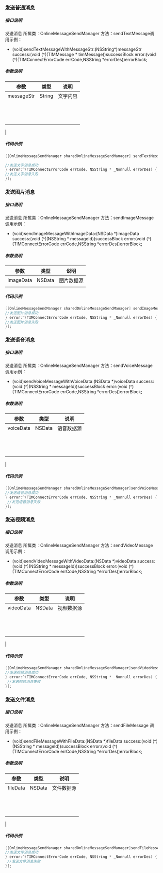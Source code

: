 ### 发送普通消息
##### 接口说明
发送消息
所属类：OnlineMessageSendManager
方法：sendTextMessage​
调用示例：

- (void)sendTextMessageWithMessageStr:(NSString*)messageStr
success:(void (^)(TIMMessage * timMessage))successBlock
error:(void (^)(TIMConnectErrorCode errCode,NSString *errorDes))errorBlock;
##### 参数说明
| **参数** | **类型** | **说明** |
| --- | --- | --- |
| messageStr | String | 文字内容 |
| ​
 | ​
 | ​
 |

##### 代码示例
```objectivec
[[OnlineMessageSendManager sharedOnlineMessageSendManager] sendTextMessageWithMessageStr:messageStr
                                                                                 success:^(TIMMessage * timMessage) {
//发送文字消息成功
} error:^(TIMConnectErrorCode errCode, NSString * _Nonnull errorDes) {
//发送文字消息失败
}];
```
### 发送图片消息
##### 接口说明
发送消息
所属类：OnlineMessageSendManager
方法：sendImageMessage
调用示例：

- (void)sendImageMessageWithImageData:(NSData *)imageData
success:(void (^)(NSString * messageId))successBlock
error:(void (^)(TIMConnectErrorCode errCode,NSString *errorDes))errorBlock;
##### 参数说明
| **参数** | **类型** | **说明** |
| --- | --- | --- |
| imageData | NSData | 图片数据源 |
|  |  |  |

##### 代码示例
```objectivec
[[OnlineMessageSendManager sharedOnlineMessageSendManager] sendImageMessageWithImageData:uploadThumbFileData        success:^(NSString * _Nonnull messageId) {
//发送图片消息成功
} error:^(TIMConnectErrorCode errCode, NSString * _Nonnull errorDes) {
//发送图片消息失败
}];
```
### 发送语音消息
##### 接口说明
发送消息
所属类：OnlineMessageSendManager
方法：sendVoiceMessage
调用示例：

- (void)sendVoiceMessageWithVoiceData:(NSData *)voiceData
success:(void (^)(NSString * messageId))successBlock
error:(void (^)(TIMConnectErrorCode errCode,NSString *errorDes))errorBlock;
##### 参数说明
| **参数** | **类型** | **说明** |
| --- | --- | --- |
| voiceData | NSData | 语音数据源 |
| ​
 | ​
 | ​
 |

##### 代码示例
```objectivec
[[OnlineMessageSendManager sharedOnlineMessageSendManager]sendVoiceMessageWithVoiceData:voiceData success:^(NSString * _Nonnull messageId) {
//发送语音消息成功
} error:^(TIMConnectErrorCode errCode, NSString * _Nonnull errorDes) {
 //发送语音消息失败
}];
```
### 发送视频消息
##### 接口说明
发送消息
所属类：OnlineMessageSendManager
方法：sendVideoMessage
调用示例：

- (void)sendVideoMessageWithVideoData:(NSData *)videoData
success:(void (^)(NSString * messageId))successBlock
error:(void (^)(TIMConnectErrorCode errCode,NSString *errorDes))errorBlock;
##### 参数说明
| **参数** | **类型** | **说明** |
| --- | --- | --- |
| videoData | NSData | 视频数据源 |
| ​
 | ​
 | ​
 |

##### 代码示例
```objectivec
[[OnlineMessageSendManager sharedOnlineMessageSendManager]sendVideoMessageWithVideoData:videoData success:^(NSString * _Nonnull messageId) {
//发送视频消息成功
} error:^(TIMConnectErrorCode errCode, NSString * _Nonnull errorDes) {
 //发送视频消息失败
}];
```
### 发送文件消息
##### 接口说明
发送消息
所属类：OnlineMessageSendManager
方法：sendFileMessage
调用示例：

- (void)sendFileMessageWithFileData:(NSData *)fileData
success:(void (^)(NSString * messageId))successBlock
error:(void (^)(TIMConnectErrorCode errCode,NSString *errorDes))errorBlock;
##### 参数说明
| **参数** | **类型** | **说明** |
| --- | --- | --- |
| fileData | NSData | 文件数据源 |
| ​
 | ​
 | ​
 |

##### 代码示例
```objectivec
[[OnlineMessageSendManager sharedOnlineMessageSendManager]sendFileMessageWithFileData:fileData success:^(NSString * _Nonnull messageId) {
//发送文件消息成功
} error:^(TIMConnectErrorCode errCode, NSString * _Nonnull errorDes) {
 //发送文件消息失败
}];
```
### 


